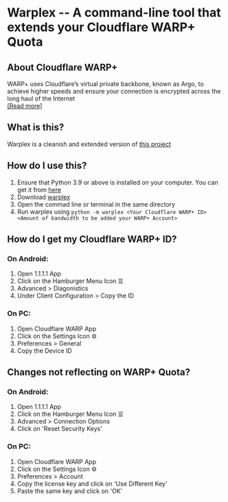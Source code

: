 # Warplex -- A command-line tool that extends your Cloudflare WARP+ Quota

## About Cloudflare WARP+
WARP+ uses Cloudflare’s virtual private backbone, known as Argo, to achieve higher speeds and ensure your connection is encrypted across the long haul of the Internet  
[ [Read more] ](https://blog.cloudflare.com/announcing-warp-plus/)  

## What is this?
Warplex is a cleanish and extended version of [this project](https://github.com/ALIILAPRO/warp-plus-cloudflare/blob/master/wp-plus.py)

## How do I use this?
1. Ensure that Python 3.9 or above is installed on your computer. You can get it from [here](https://www.python.org/downloads/)
2. Download [warplex](https://raw.githubusercontent.com/justaprudev/warplex/master/warplex.py)
3. Open the commad line or terminal in the same directory
4. Run warplex using `python -m warplex <Your Cloudflare WARP+ ID> <Amount of bandwidth to be added your WARP+ Account>`

## How do I get my Cloudflare WARP+ ID?

### On Android:
1. Open 1.1.1.1 App
2. Click on the Hamburger Menu Icon ☰
3. Advanced > Diagonistics
4. Under Client Configuration > Copy the ID

### On PC:
1. Open Cloudflare WARP App
2. Click on the Settings Icon ⚙
3. Preferences > General
4. Copy the Device ID

## Changes not reflecting on WARP+ Quota?

### On Android:
1. Open 1.1.1.1 App
2. Click on the Hamburger Menu Icon ☰
3. Advanced > Connection Options
4. Click on 'Reset Security Keys'

### On PC:
1. Open Cloudflare WARP App
2. Click on the Settings Icon ⚙
3. Preferences > Account
4. Copy the license key and click on 'Use Different Key'
5. Paste the same key and click on 'OK'


